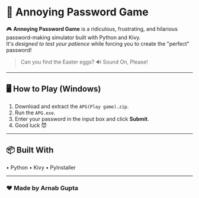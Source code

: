 # 🔐 Annoying Password Game

🎮 **Annoying Password Game** is a ridiculous, frustrating, and hilarious password-making simulator built with Python and Kivy.  
It's *designed to test your patience* while forcing you to create the "perfect" password!

> Can you find the Easter eggs?
> 🔊 Sound On, Please!

---

## 🖥️ How to Play (Windows)

1. Download and extract the `APG(Play game).zip`.
2. Run the `APG.exe`.
3. Enter your password in the input box and click **Submit**.
4. Good luck 😈

---

## 📦 Built With

• Python
• Kivy
• PyInstaller

---

### ❤️ Made by Arnab Gupta
